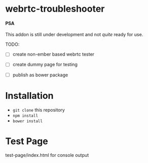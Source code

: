 # webrtc-troubleshooter

#### PSA

This addon is still under development and not *quite* ready for use.

TODO:
* [ ] create non-ember based webrtc tester
* [ ] create dummy page for testing
* [ ] publish as bower package


# Installation

* `git clone` this repository
* `npm install`
* `bower install`


# Test Page

test-page/index.html
for console output 